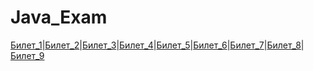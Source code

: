 # Java_Exam
[Билет_1](https://github.com/VintikG/Java_Exam/blob/main/%D0%91%D0%B8%D0%BB%D0%B5%D1%82%201)|[Билет_2](https://github.com/VintikG/Java_Exam/blob/main/%D0%91%D0%B8%D0%BB%D0%B5%D1%82_2)|[Билет_3](https://github.com/VintikG/Java_Exam/blob/main/%D0%91%D0%B8%D0%BB%D0%B5%D1%82%203%20())|[Билет_4](https://github.com/VintikG/Java_Exam/blob/main/%D0%91%D0%B8%D0%BB%D0%B5%D1%82%204%20())|[Билет_5](https://github.com/VintikG/Java_Exam/blob/main/%D0%91%D0%B8%D0%BB%D0%B5%D1%82%205%20())|[Билет_6](https://github.com/VintikG/Java_Exam/blob/main/%D0%91%D0%B8%D0%BB%D0%B5%D1%82%206%20())|[Билет_7](https://github.com/VintikG/Java_Exam/blob/main/%D0%91%D0%B8%D0%BB%D0%B5%D1%82%207%20())|[Билет_8](https://github.com/VintikG/Java_Exam/blob/main/%D0%91%D0%B8%D0%BB%D0%B5%D1%82%208%20())|[Билет_9](https://github.com/VintikG/Java_Exam/blob/main/%D0%91%D0%B8%D0%BB%D0%B5%D1%82%209%20())
